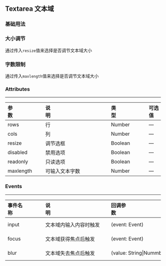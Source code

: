 ## Textarea 文本域

<script setup>
    import baseDemo from './demo/base.vue';
    import demo1 from './demo/demo1.vue';
    import demo2 from './demo/demo2.vue';
    import preview from "../../../src/components/preview.vue"
</script>

### 基础用法

<baseDemo />
<preview compName="textarea" demoName="base" />


### 大小调节

通过传入<code>resize</code>值来选择是否调节文本域大小

<demo1 />
<preview compName="textarea" demoName="demo1" />

### 字数限制

通过传入<code>maxlength</code>值来选择是否调节文本域大小

<demo2 />
<preview compName="textarea" demoName="demo2" />

### Attributes

---

| 参数&nbsp;&nbsp;&nbsp;&nbsp;&nbsp;&nbsp;&nbsp;&nbsp;&nbsp;&nbsp;&nbsp;&nbsp;&nbsp;&nbsp;&nbsp;&nbsp;&nbsp;&nbsp;&nbsp;&nbsp;&nbsp; | 说明&nbsp;&nbsp;&nbsp;&nbsp;&nbsp;&nbsp;&nbsp;&nbsp;&nbsp;&nbsp;&nbsp;&nbsp;&nbsp;&nbsp;&nbsp;&nbsp;&nbsp;&nbsp;&nbsp;&nbsp;&nbsp;&nbsp;&nbsp;&nbsp;&nbsp;&nbsp;&nbsp;&nbsp;&nbsp;&nbsp;&nbsp;&nbsp;&nbsp;&nbsp;&nbsp;&nbsp;&nbsp;&nbsp;&nbsp;&nbsp;&nbsp;&nbsp; | 类型&nbsp;&nbsp;&nbsp;&nbsp;&nbsp;&nbsp;&nbsp;&nbsp;&nbsp;&nbsp;&nbsp;&nbsp;&nbsp;&nbsp;&nbsp;&nbsp;&nbsp;&nbsp;&nbsp;&nbsp;&nbsp; | 可选值&nbsp;&nbsp;&nbsp;&nbsp;&nbsp;&nbsp;&nbsp;&nbsp;&nbsp;&nbsp;&nbsp;&nbsp;&nbsp;&nbsp;&nbsp;&nbsp;&nbsp;&nbsp;&nbsp;&nbsp;&nbsp; | 默认值 | 
| :----------------------------------------------------------- | :----------------------------------------------------------- | :----------------------------------------------------------- | :----------------------------------------------------------- | :--------- |
| rows      | 行                  | Number  | — | 4         |
| cols      | 列                  | Number  | — | 30        |
| resize    | 调节选框            | Boolean | — | false     |
| disabled  | 禁用选项            | Boolean | — | false     |
| readonly  | 只读选项            | Boolean | — | false     |
| maxlength | 可输入文本字数      | Number  | — | infinity  |


### Events

---

| 事件名称&nbsp;&nbsp;&nbsp;&nbsp;&nbsp;&nbsp;&nbsp;&nbsp;&nbsp;&nbsp;&nbsp;&nbsp;&nbsp;&nbsp;&nbsp;&nbsp;&nbsp;&nbsp;&nbsp;&nbsp;&nbsp;| 说明&nbsp;&nbsp;&nbsp;&nbsp;&nbsp;&nbsp;&nbsp;&nbsp;&nbsp;&nbsp;&nbsp;&nbsp;&nbsp;&nbsp;&nbsp;&nbsp;&nbsp;&nbsp;&nbsp;&nbsp;&nbsp;&nbsp;&nbsp;&nbsp;&nbsp;&nbsp;&nbsp;&nbsp;&nbsp;&nbsp;&nbsp;&nbsp;&nbsp;&nbsp;&nbsp;&nbsp;&nbsp;&nbsp;&nbsp;&nbsp;&nbsp;&nbsp;| 回调参数&nbsp;&nbsp;&nbsp;&nbsp;&nbsp;&nbsp;&nbsp;&nbsp;&nbsp;&nbsp;&nbsp;&nbsp;&nbsp;&nbsp;&nbsp;&nbsp;&nbsp;&nbsp;&nbsp;&nbsp;&nbsp;&nbsp;&nbsp;&nbsp;&nbsp;&nbsp;&nbsp;&nbsp;&nbsp;&nbsp;&nbsp;&nbsp;&nbsp;&nbsp;&nbsp;&nbsp;&nbsp;&nbsp;&nbsp;&nbsp;&nbsp;&nbsp;| 示例&nbsp;&nbsp;&nbsp;&nbsp;&nbsp;&nbsp;&nbsp;&nbsp;&nbsp;&nbsp;&nbsp;&nbsp;&nbsp;&nbsp;&nbsp;&nbsp;&nbsp;&nbsp;&nbsp;&nbsp;&nbsp;|
| :----------------------------------------------------------- | :---------------------------------------------- | :--------------------- | :----------------------------------------------------------- |
| input   | 文本域内输入内容时触发 | (event: Event)           | focus=(e)=>{console.log(e)} |
| focus   | 文本域获得焦点后触发   | (event: Event)           | focus=(e)=>{console.log(e)} |
| blur    | 文本域失去焦点后触发   | (value: String\|Nummber) | focus=(e)=>{console.log(e)} |
